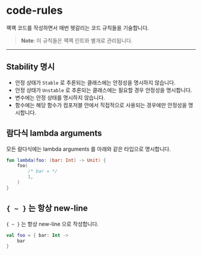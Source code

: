 # code-rules

꽥꽥 코드를 작성하면서 매번 헷갈리는 코드 규칙들을 기술합니다.

> **Note**: 이 규칙들은 꽥꽥 린트와 별개로 관리됩니다.

---

## Stability 명시

- 안정 상태가 `Stable` 로 추론되는 클래스에는 안정성을 명시하지 않습니다.
- 안정 상태가 `Unstable` 로 추론되는 클래스에는 필요할 경우 안정성을 명시합니다.
- 변수에는 안정 상태를 명시하지 않습니다.
- 함수에는 해당 함수가 컴포저블 안에서 직접적으로 사용되는 경우에만 안정성을 명시합니다.

## 람다식 lambda arguments

모든 람다식에는 lambda arguments 를 아래와 같은 타입으로 명시합니다.

```kotlin
fun lambda(foo: (bar: Int) -> Unit) {
    foo(
        /* bar = */ 
        1,
    )
}
``` 

## `{ ~ }` 는 항상 new-line

`{ ~ }` 는 항상 new-line 으로 작성합니다.

```kotlin
val foo = { bar: Int ->
    bar
}
``` 
